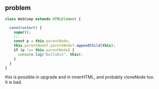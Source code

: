 ## problem

```javascript
class WebComp extends HTMLElement {

  constructor() {
    super();
    //...
    const p = this.parentNode;
    this.parentNode?.parentNode?.appendChild(this);
    if (p !== this.parentNode) {
      console.log("bullshit", this);
    }
  }
}
```

this is possible in upgrade and in innerHTML, and probably cloneNode too. It is bad.